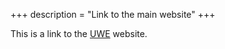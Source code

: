 +++
description = "Link to the main website"
+++

This is a link to the [UWE](https://uwe.app) website.
